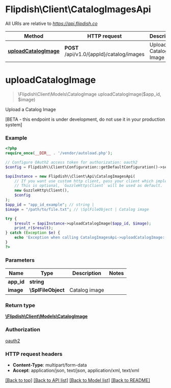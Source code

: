 # Flipdish\\Client\CatalogImagesApi

All URIs are relative to *https://api.flipdish.co*

Method | HTTP request | Description
------------- | ------------- | -------------
[**uploadCatalogImage**](CatalogImagesApi.md#uploadCatalogImage) | **POST** /api/v1.0/{appId}/catalog/images | Upload a Catalog Image


# **uploadCatalogImage**
> \Flipdish\\Client\Models\CatalogImage uploadCatalogImage($app_id, $image)

Upload a Catalog Image

[BETA - this endpoint is under development, do not use it in your production system]

### Example
```php
<?php
require_once(__DIR__ . '/vendor/autoload.php');

// Configure OAuth2 access token for authorization: oauth2
$config = Flipdish\\Client\Configuration::getDefaultConfiguration()->setAccessToken('YOUR_ACCESS_TOKEN');

$apiInstance = new Flipdish\\Client\Api\CatalogImagesApi(
    // If you want use custom http client, pass your client which implements `GuzzleHttp\ClientInterface`.
    // This is optional, `GuzzleHttp\Client` will be used as default.
    new GuzzleHttp\Client(),
    $config
);
$app_id = "app_id_example"; // string | 
$image = "/path/to/file.txt"; // \SplFileObject | Catalog image

try {
    $result = $apiInstance->uploadCatalogImage($app_id, $image);
    print_r($result);
} catch (Exception $e) {
    echo 'Exception when calling CatalogImagesApi->uploadCatalogImage: ', $e->getMessage(), PHP_EOL;
}
?>
```

### Parameters

Name | Type | Description  | Notes
------------- | ------------- | ------------- | -------------
 **app_id** | **string**|  |
 **image** | **\SplFileObject**| Catalog image |

### Return type

[**\Flipdish\\Client\Models\CatalogImage**](../Model/CatalogImage.md)

### Authorization

[oauth2](../../README.md#oauth2)

### HTTP request headers

 - **Content-Type**: multipart/form-data
 - **Accept**: application/json, text/json, application/xml, text/xml

[[Back to top]](#) [[Back to API list]](../../README.md#documentation-for-api-endpoints) [[Back to Model list]](../../README.md#documentation-for-models) [[Back to README]](../../README.md)

